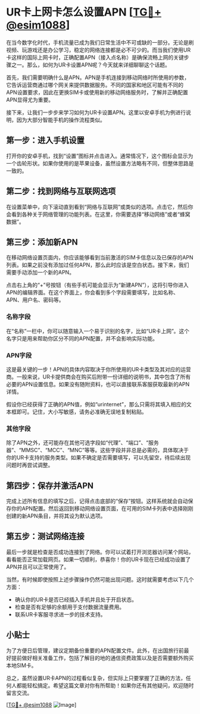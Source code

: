 # UR卡上网卡怎么设置APN [[TG💪+ @esim1088](https://t.me/s/esim1088)]

在当今数字化时代，手机流量已成为我们日常生活中不可或缺的一部分。无论是刷视频、玩游戏还是办公学习，稳定的网络连接都是必不可少的。而当我们使用UR卡这样的国际上网卡时，正确配置APN（接入点名称）是确保流畅上网的关键步骤之一。那么，如何为UR卡设置APN呢？今天就来详细聊聊这个话题。

首先，我们需要明确什么是APN。APN是手机连接到移动网络时所使用的参数，它告诉运营商通过哪个网关来提供数据服务。不同的国家和地区可能有不同的APN设置要求，因此在更换SIM卡或使用新的移动网络服务时，了解并正确配置APN显得尤为重要。

接下来，让我们一步步来学习如何为UR卡设置APN。这里以安卓手机为例进行说明，因为大部分智能手机的操作流程类似。

## 第一步：进入手机设置

打开你的安卓手机，找到“设置”图标并点击进入。通常情况下，这个图标会显示为一个齿轮形状。如果你使用的是苹果设备，虽然设置方法略有不同，但整体思路是一致的。

## 第二步：找到网络与互联网选项

在设置菜单中，向下滚动直到看到“网络与互联网”或类似的选项。点击它，然后你会看到各种关于网络管理的功能列表。在这里，你需要选择“移动网络”或者“蜂窝数据”。

## 第三步：添加新APN

在移动网络设置页面内，你应该能够看到当前激活的SIM卡信息以及已保存的APN列表。如果之前没有添加过任何APN，那么此时应该是空白状态。接下来，我们需要手动添加一个新的APN。

点击右上角的“+”号按钮（有些手机可能会显示为“新建APN”），这将引导你进入APN的编辑界面。在这个界面上，你会看到多个字段需要填写，比如名称、APN、用户名、密码等。

### 名称字段

在“名称”一栏中，你可以随意输入一个易于识别的名字，比如“UR卡上网”。这个名字只是用来帮助你区分不同的APN配置，并不会影响实际功能。

### APN字段

这是最关键的一步！APN的具体内容取决于你所使用的UR卡类型及其对应的运营商。一般来说，UR卡提供商会在购买后附带一份详细的说明书，其中包含了所有必要的APN设置信息。如果没有随附资料，也可以直接联系客服获取最新的APN详情。

假设你已经获得了正确的APN值，例如“urinternet”，那么只需将其填入相应的文本框即可。记住，大小写敏感，请务必准确无误地复制粘贴。

### 其他字段

除了APN之外，还可能存在其他可选字段如“代理”、“端口”、“服务器”、“MMSC”、“MCC”、“MNC”等等。这些字段并非总是必需的，具体取决于你的UR卡支持的服务类型。如果不确定是否需要填写，可以先留空，待后续出现问题时再尝试调整。

## 第四步：保存并激活APN

完成上述所有信息的填写之后，记得点击底部的“保存”按钮。这样系统就会自动保存你的APN配置。然后返回到移动网络设置页面，在可用的SIM卡列表中选择刚刚创建的新APN条目，并将其设为默认选项。

## 第五步：测试网络连接

最后一步就是检查是否成功连接到了网络。你可以试着打开浏览器访问某个网站，看看能否正常加载网页。如果一切顺利，恭喜你！你的UR卡现在已经成功设置了APN并且可以正常使用了。

当然，有时候即使按照上述步骤操作仍然可能出现问题。这时就需要考虑以下几个方面：

- 确认你的UR卡是否已经插入手机并且处于开启状态。
- 检查是否有足够的余额用于支付数据流量费用。
- 联系UR卡客服寻求进一步的技术支持。

## 小贴士

为了方便日后管理，建议定期备份重要的APN配置文件。此外，在出国旅行前最好提前做好相关准备工作，包括了解目的地的通信资费政策以及是否需要额外购买本地SIM卡。

总之，虽然设置UR卡APN的过程看似复杂，但实际上只要掌握了正确的方法，任何人都能轻松搞定。希望这篇文章对你有所帮助！如果你还有其他疑问，欢迎随时留言交流。

[[TG💪+ @esim1088](https://t.me/s/esim1088) ![Image](https://i.postimg.cc/4NQfJmqS/Snipaste-2025-05-13-00-14-12.png)]